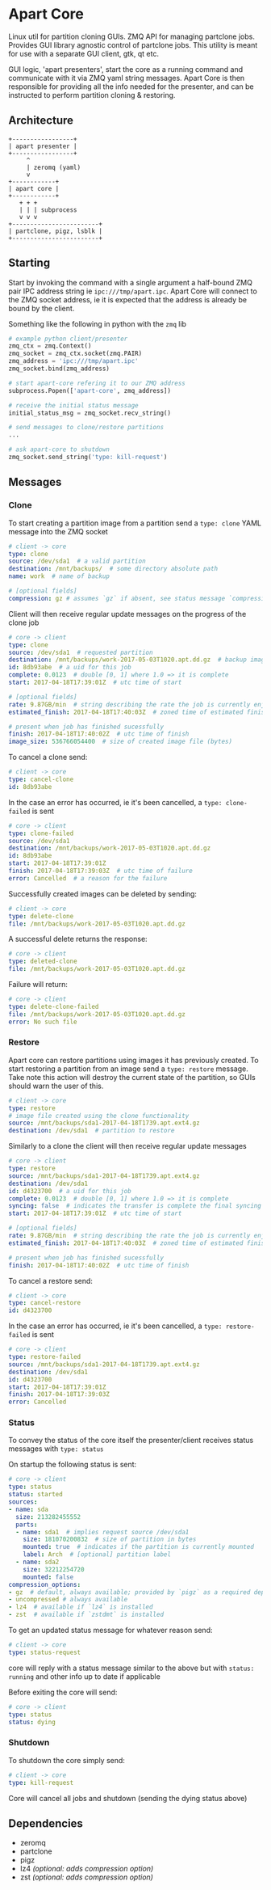 Apart Core
==========
Linux util for partition cloning GUIs. ZMQ API for managing partclone jobs. Provides GUI library agnostic control of partclone jobs. This utility is meant for use with a separate GUI client, gtk, qt etc.

GUI logic, 'apart presenters', start the core as a running command and communicate with it via ZMQ yaml string messages. Apart Core is then responsible for providing all the info needed for the presenter, and can be instructed to perform partition cloning & restoring.

## Architecture
```
+-----------------+
| apart presenter |
+-----------------+
     ^
     | zeromq (yaml)
     v
+------------+
| apart core |
+------------+
   + + +
   | | | subprocess
   v v v
+------------------------+
| partclone, pigz, lsblk |
+------------------------+
```

## Starting
Start by invoking the command with a single argument a half-bound ZMQ pair IPC address string ie `ipc:///tmp/apart.ipc`.
Apart Core will connect to the ZMQ socket address, ie it is expected that the address is already be bound by the client.

Something like the following in python with the `zmq` lib
```python
# example python client/presenter
zmq_ctx = zmq.Context()
zmq_socket = zmq_ctx.socket(zmq.PAIR)
zmq_address = 'ipc:///tmp/apart.ipc'
zmq_socket.bind(zmq_address)

# start apart-core refering it to our ZMQ address
subprocess.Popen(['apart-core', zmq_address])

# receive the initial status message
initial_status_msg = zmq_socket.recv_string()

# send messages to clone/restore partitions
...

# ask apart-core to shutdown
zmq_socket.send_string('type: kill-request')   
```

## Messages
### Clone
To start creating a partition image from a partition send a `type: clone` YAML message into the ZMQ socket
```yaml
# client -> core
type: clone
source: /dev/sda1  # a valid partition
destination: /mnt/backups/  # some directory absolute path
name: work  # name of backup

# [optional fields]
compression: gz # assumes `gz` if absent, see status message `compression_options`
```
Client will then receive regular update messages on the progress of the clone job
```yaml
# core -> client
type: clone
source: /dev/sda1  # requested partition
destination: /mnt/backups/work-2017-05-03T1020.apt.dd.gz  # backup image file absolute path
id: 8db93abe  # a uid for this job
complete: 0.0123  # double [0, 1] where 1.0 => it is complete
start: 2017-04-18T17:39:01Z  # utc time of start

# [optional fields]
rate: 9.87GB/min  # string describing the rate the job is currently enjoying, present when available
estimated_finish: 2017-04-18T17:40:03Z  # zoned time of estimated finish, present when available

# present when job has finished sucessfully
finish: 2017-04-18T17:40:02Z  # utc time of finish
image_size: 536766054400  # size of created image file (bytes)
```
To cancel a clone send:
```yaml
# client -> core
type: cancel-clone
id: 8db93abe
```
In the case an error has occurred, ie it's been cancelled, a `type: clone-failed` is sent
```yaml
# core -> client
type: clone-failed
source: /dev/sda1
destination: /mnt/backups/work-2017-05-03T1020.apt.dd.gz
id: 8db93abe
start: 2017-04-18T17:39:01Z
finish: 2017-04-18T17:39:03Z  # utc time of failure
error: Cancelled  # a reason for the failure
```
Successfully created images can be deleted by sending:
```yaml
# client -> core
type: delete-clone
file: /mnt/backups/work-2017-05-03T1020.apt.dd.gz
```
A successful delete returns the response:
```yaml
# core -> client
type: deleted-clone
file: /mnt/backups/work-2017-05-03T1020.apt.dd.gz
```
Failure will return:
```yaml
# core -> client
type: delete-clone-failed
file: /mnt/backups/work-2017-05-03T1020.apt.dd.gz
error: No such file
```

### Restore
Apart core can restore partitions using images it has previously created.
To start restoring a partition from an image send a `type: restore` message.
Take note this action will destroy the current state of the partition, so GUIs should warn the user of this.
```yaml
# client -> core
type: restore
# image file created using the clone functionality
source: /mnt/backups/sda1-2017-04-18T1739.apt.ext4.gz  
destination: /dev/sda1  # partition to restore
```
Similarly to a clone the client will then receive regular update messages
```yaml
# core -> client
type: restore
source: /mnt/backups/sda1-2017-04-18T1739.apt.ext4.gz  
destination: /dev/sda1
id: d4323700  # a uid for this job
complete: 0.0123  # double [0, 1] where 1.0 => it is complete
syncing: false  # indicates the transfer is complete the final syncing process has started
start: 2017-04-18T17:39:01Z  # utc time of start

# [optional fields]
rate: 9.87GB/min  # string describing the rate the job is currently enjoying, present when available
estimated_finish: 2017-04-18T17:40:03Z  # zoned time of estimated finish, present when available

# present when job has finished sucessfully
finish: 2017-04-18T17:40:02Z  # utc time of finish
```
To cancel a restore send:
```yaml
# client -> core
type: cancel-restore
id: d4323700
```
In the case an error has occurred, ie it's been cancelled, a `type: restore-failed` is sent
```yaml
# core -> client
type: restore-failed
source: /mnt/backups/sda1-2017-04-18T1739.apt.ext4.gz  
destination: /dev/sda1
id: d4323700
start: 2017-04-18T17:39:01Z
finish: 2017-04-18T17:39:03Z
error: Cancelled
```

### Status
To convey the status of the core itself the presenter/client receives status messages with `type: status`

On startup the following status is sent:
```yaml
# core -> client
type: status
status: started
sources:
- name: sda
  size: 213282455552
  parts:
  - name: sda1  # implies request source /dev/sda1
    size: 181070200832  # size of partition in bytes
    mounted: true  # indicates if the partition is currently mounted
    label: Arch  # [optional] partition label
  - name: sda2
    size: 32212254720
    mounted: false
compression_options:
- gz  # default, always available; provided by `pigz` as a required dependency
- uncompressed # always available
- lz4  # available if `lz4` is installed
- zst  # available if `zstdmt` is installed
```
To get an updated status message for whatever reason send:
```yaml
# client -> core
type: status-request
```
core will reply with a status message similar to the above but with `status: running`
and other info up to date if applicable

Before exiting the core will send:
```yaml
# core -> client
type: status
status: dying
```

### Shutdown
To shutdown the core simply send:
```yaml
# client -> core
type: kill-request
```
Core will cancel all jobs and shutdown (sending the dying status above)

## Dependencies
* zeromq
* partclone
* pigz
* lz4 *(optional: adds compression option)*
* zst *(optional: adds compression option)*
